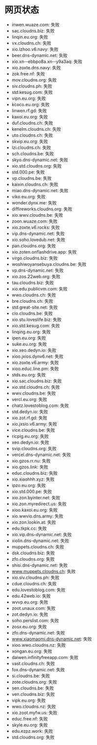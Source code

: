 # 网页状态
- inwen.wuaze.com: 失败
- sac.cloudns.biz: 失败
- linqin.eu.org: 失败
- vx.cloudns.ch: 失败
- xio.lzhoo.v6.navy: 失败
- beer.dns-dynamic.net: 失败
- xio.xn--ebbpo8a.xn--y9a3aq: 失败
- xio.zoxte.dns.navy: 失败
- zok.free.nf: 失败
- mov.cloudns.org: 失败
- siv.cloudns.ph: 失败
- std.kesug.com: 失败
- vipn.eu.org: 失败
- kcoco.eu.org: 失败
- linwen.rf.gd: 失败
- kaxoi.eu.org: 失败
- duf.cloudns.ch: 失败
- kenelm.cloudns.ch: 失败
- uto.cloudns.ch: 失败
- skvip.eu.org: 失败
- lzi.cloudns.ch: 失败
- sch.cloudns.be: 失败
- skyo.dns-dynamic.net: 失败
- xio.std.cloudns.org: 失败
- std.000.pe: 失败
- vp.cloudns.be: 失败
- kaixin.cloudns.ch: 失败
- miao.dns-dynamic.net: 失败
- viko.eu.org: 失败
- wonder.dynx.me: 失败
- diffireworks.cloudns.org: 失败
- xio.wwv.cloudns.be: 失败
- zoon.wuaze.com: 失败
- xio.zoxte.v6.rocks: 失败
- vip.dns-dynamic.net: 失败
- xio.soho.lovedub.net: 失败
- pan.cloudns.org: 失败
- xio.zoten.onflashdrive.app: 失败
- virgo.cloudns.biz: 失败
- woshiwoyansebuya.cloudns.be: 失败
- vp.dns-dynamic.net: 失败
- xio.zos.22web.org: 失败
- tau.cloudns.biz: 失败
- xio.edu.publicvm.com: 失败
- wwo.cloudns.ch: 失败
- bre.cloudns.ch: 失败
- std.great-site.net: 失败
- clo.cloudns.be: 失败
- xio.stu.loveslife.biz: 失败
- xio.std.kesug.com: 失败
- linqing.eu.org: 失败
- ipen.eu.org: 失败
- suke.eu.org: 失败
- xio.xeo.dedyn.io: 失败
- xioo.jxios.dynv6.net: 失败
- xio.zoxte.v6.army: 失败
- xioo.educ.line.pm: 失败
- stds.eu.org: 失败
- xio.sac.cloudns.biz: 失败
- xio.std.cloudns.ch: 失败
- wwv.cloudns.be: 失败
- vercl.eu.org: 失败
- chatz.lovestoblog.com: 失败
- std.dedyn.io: 失败
- xio.zot.rf.gd: 失败
- xio.jxsio.v6.army: 失败
- vice.cloudns.be: 失败
- ricpig.eu.org: 失败
- xeo.dedyn.io: 失败
- svip.cloudns.org: 失败
- vercel.dns-dynamic.net: 失败
- xio.gzos.rr.nu: 失败
- xio.gzos.link: 失败
- educ.cloudns.biz: 失败
- xio.xiaohhh.xyz: 失败
- ipzo.eu.org: 失败
- xio.std.000.pe: 失败
- xio.zon.byinter.net: 失败
- xio.zon.myredirect.us: 失败
- xioo.kaxoi.eu.org: 失败
- xio.wwvio.dns.army: 失败
- xio.zon.lookin.at: 失败
- edu.tkpk.cc: 失败
- xio.vip.dns-dynamic.net: 失败
- xiolin.dns-dynamic.net: 失败
- muppets.cloudns.ch: 失败
- dsk.cloudns.biz: 失败
- zfo.cloudns.org: 失败
- shisi.dns-dynamic.net: 失败
- www.muppets.cloudns.ch: 失败
- xio.siv.cloudns.ph: 失败
- cdue.cloudns.ch: 失败
- edu.lovestoblog.com: 失败
- edu.42web.io: 失败
- wvvp.eu.org: 失败
- zoot.unaux.com: 失败
- zot.dedyn.io: 失败
- soho.perslist.com: 失败
- zosx.eu.org: 失败
- zfo.dns-dynamic.net: 失败
- www.xiaomaomi.dns-dynamic.net: 失败
- xioo.wwo.cloudns.nz: 失败
- xongan.eu.org: 失败
- daiwen.infinityfreeapp.com: 失败
- vast.cloudns.ch: 失败
- fox.dns-dynamic.net: 失败
- si.cloudns.be: 失败
- zote.cloudns.org: 失败
- sen.cloudns.be: 失败
- ven.cloudns.biz: 失败
- vipk.eu.org: 失败
- wwo.cloudns.nz: 失败
- xio.zoot.myfw.us: 失败
- educ.free.nf: 失败
- skyle.eu.org: 失败
- edu.ezpz.work: 失败
- std.cloudns.org: 失败
